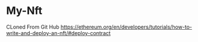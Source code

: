 # My-Nft
CLoned From Git Hub https://ethereum.org/en/developers/tutorials/how-to-write-and-deploy-an-nft/#deploy-contract
